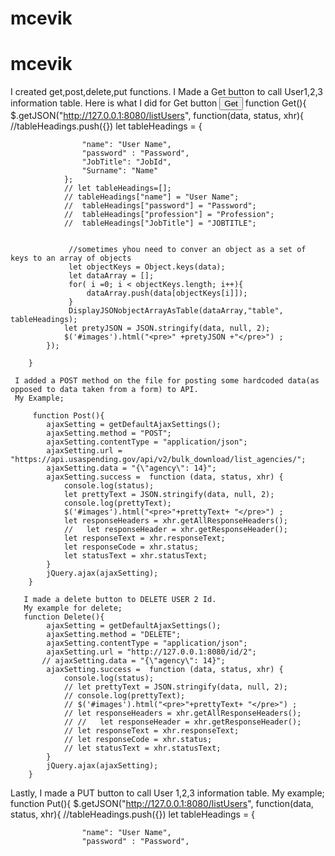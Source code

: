 # mcevik
# mcevik
I created get,post,delete,put functions.
I Made a Get button to call User1,2,3 information table.
Here is what I did for Get button
<button onclick="Get()">Get</button>
 function Get(){
             $.getJSON("http://127.0.0.1:8080/listUsers", function(data, status, xhr){
                  //tableHeadings.push({})
                let tableHeadings = {
               
                    "name": "User Name",
                    "password" : "Password",
                    "JobTitle": "JobId",
                    "Surname": "Name"
                };
                // let tableHeadings=[];
                // tableHeadings["name"] = "User Name";
                //  tableHeadings["password"] = "Password";
                //  tableHeadings["profession"] = "Profession";
                //  tableHeadings["JobTitle"] = "JOBTITLE";
                
                
                 //sometimes yhou need to conver an object as a set of keys to an array of objects
                 let objectKeys = Object.keys(data);
                 let dataArray = [];
                 for( i =0; i < objectKeys.length; i++){
                     dataArray.push(data[objectKeys[i]]);
                 }
                 DisplayJSONobjectArrayAsTable(dataArray,"table", tableHeadings);
                let pretyJSON = JSON.stringify(data, null, 2);
                $('#images').html("<pre>" +pretyJSON +"</pre>") ;
            });
           
        }
        
     I added a POST method on the file for posting some hardcoded data(as opposed to data taken from a form) to API.
     My Example;
     
         function Post(){
            ajaxSetting = getDefaultAjaxSettings();
            ajaxSetting.method = "POST";
            ajaxSetting.contentType = "application/json";
            ajaxSetting.url = "https://api.usaspending.gov/api/v2/bulk_download/list_agencies/";
            ajaxSetting.data = "{\"agency\": 14}";
            ajaxSetting.success =  function (data, status, xhr) {
                console.log(status);
                let prettyText = JSON.stringify(data, null, 2);
                console.log(prettyText);
                $('#images').html("<pre>"+prettyText+ "</pre>") ;
                let responseHeaders = xhr.getAllResponseHeaders();
                //   let responseHeader = xhr.getResponseHeader();
                let responseText = xhr.responseText;
                let responseCode = xhr.status;
                let statusText = xhr.statusText;
            }
            jQuery.ajax(ajaxSetting);
        }
       
       I made a delete button to DELETE USER 2 Id.
       My example for delete;
       function Delete(){
            ajaxSetting = getDefaultAjaxSettings();
            ajaxSetting.method = "DELETE";
            ajaxSetting.contentType = "application/json";
            ajaxSetting.url = "http://127.0.0.1:8080/id/2";
           // ajaxSetting.data = "{\"agency\": 14}";
            ajaxSetting.success =  function (data, status, xhr) {
                console.log(status);
                // let prettyText = JSON.stringify(data, null, 2);
                // console.log(prettyText);
                // $('#images').html("<pre>"+prettyText+ "</pre>") ;
                // let responseHeaders = xhr.getAllResponseHeaders();
                // //   let responseHeader = xhr.getResponseHeader();
                // let responseText = xhr.responseText;
                // let responseCode = xhr.status;
                // let statusText = xhr.statusText;
            }
            jQuery.ajax(ajaxSetting);
        }
        
   Lastly, I made a PUT button to call User 1,2,3 information table.
       My example;
       function Put(){
            $.getJSON("http://127.0.0.1:8080/listUsers", function(data, status, xhr){
                  //tableHeadings.push({})
                let tableHeadings = {
               
                    "name": "User Name",
                    "password" : "Password",
                 
               
